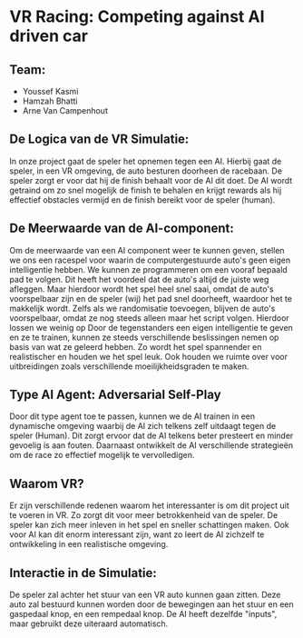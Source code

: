 ﻿# VR Racing: Competing against AI driven car

## Team:

- Youssef Kasmi
- Hamzah Bhatti
- Arne Van Campenhout

## De Logica van de VR Simulatie:

In onze project gaat de speler het opnemen tegen een AI. Hierbij gaat de speler, in een VR omgeving, de auto besturen doorheen de racebaan. De speler zorgt er voor dat hij de finish behaalt voor de AI dit doet. De AI wordt getraind om zo snel mogelijk de finish te behalen en krijgt rewards als hij effectief obstacles vermijd en de finish bereikt voor de speler (human).

## De Meerwaarde van de AI-component:

Om de meerwaarde van een AI component weer te kunnen geven, stellen we ons een racespel voor waarin de computergestuurde auto's geen eigen intelligentie hebben. We kunnen ze programmeren om een vooraf bepaald pad te volgen. Dit heeft het voordeel dat de auto's altijd de juiste weg afleggen. Maar hierdoor wordt het spel heel snel saai, omdat de auto's voorspelbaar zijn en de speler (wij) het pad snel doorheeft, waardoor het te makkelijk wordt. Zelfs als we randomisatie toevoegen, blijven de auto's voorspelbaar, omdat ze nog steeds alleen maar het script volgen. Hierdoor lossen we weinig op Door de tegenstanders een eigen intelligentie te geven en ze te trainen, kunnen ze steeds verschillende beslissingen nemen op basis van wat ze geleerd hebben. Zo wordt het spel spannender en realistischer en houden we het spel leuk. Ook houden we ruimte over voor uitbreidingen zoals verschillende moeilijkheidsgraden te maken.

## Type AI Agent: Adversarial Self-Play

Door dit type agent toe te passen, kunnen we de AI trainen in een dynamische omgeving waarbij de AI zich telkens zelf uitdaagt tegen de speler (Human). Dit zorgt ervoor dat de AI telkens beter presteert en minder gevoelig is aan fouten. Daarnaast ontwikkelt de AI verschillende strategieën om de race zo effectief mogelijk te vervolledigen.

## Waarom VR?

Er zijn verschillende redenen waarom het interessanter is om dit project uit te voeren in VR. Zo zorgt dit voor meer betrokkenheid van de speler. De speler kan zich meer inleven in het spel en sneller schattingen maken. Ook voor AI kan dit enorm interessant zijn, want zo leert de AI zichzelf te ontwikkeling in een realistische omgeving.

## Interactie in de Simulatie:

De speler zal achter het stuur van een VR auto kunnen gaan zitten. Deze auto zal bestuurd kunnen worden door de bewegingen aan het stuur en een gaspedaal knop, en een rempedaal knop. De AI heeft dezelfde "inputs", maar gebruikt deze uiteraard automatisch.
